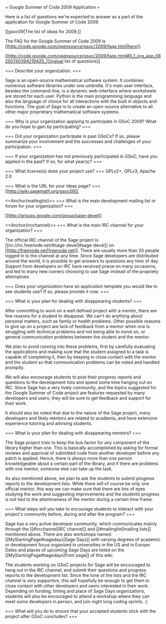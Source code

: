 = Google Summer of Code 2009 Application =

Here is a list of questions we're expected to answer as a part of the application for Google Summer of Code 2009.

[[gsoc09|The list of ideas for 2009.]]

The FAQ for the Google Summer of Code 2009 is [[http://code.google.com/opensource/gsoc/2009/faqs.html|here]].

[[http://code.google.com/opensource/gsoc/2009/faqs.html#0_1_org_app_08250740394219425_|Original list of questions]] 

=== Describe your organization. ===

Sage is an open-source mathematical software system. It combines numerous software libraries under one umbrella. It's main user interface, besides the command-line, is a dynamic web-interface where worksheets are stored for each user. Python is the main programming language and also the language of choice for all interactions with the built in objects and functions. The goal of Sage is to create an open-source alternative to all other major proprietary mathematical software systems. 

=== Why is your organization applying to participate in GSoC 2009? What do you hope to gain by participating? ===

=== Did your organization participate in past GSoCs? If so, please summarize your involvement and the successes and challenges of your participation. ===

=== If your organization has not previously participated in GSoC, have you applied in the past? If so, for what year(s)? ===

=== What license(s) does your project use? ===
GPLv2+, GPLv3, Apache 2.0

=== What is the URL for your ideas page? ===
[[http://wiki.sagemath.org/gsoc09]]

<<Anchor(mailinglist)>>
=== What is the main development mailing list or forum for your organization? ===

[[http://groups.google.com/group/sage-devel]]

<<Anchor(ircchannel)>>
=== What is the main IRC channel for your organization? ===


The official IRC channel of the Sage project is [[irc://irc.freenode.net/#sage-devel|#sage-devel]] on [[http://freenode.net|freenode.net]]. There are usually more than 20 people logged in to the channel at any time. Since Sage developers are distributed around the world, it is possible to get answers to questions any time of day. Support from developers on IRC have received praise on many occasions, and led to many new comers choosing to use Sage instead of the propriety alternatives.

=== Does your organization have an application template you would like to see students use? If so, please provide it now. ===

=== What is your plan for dealing with disappearing students? ===

After committing to work on a well defined project with a mentor, there are few reasons for a student to disappear. We can't do anything about personal matters, such as family or health problems. Other possible reasons to give up on a project are lack of feedback from a mentor when one is struggling with technical problems and not being able to move on, or general communication problems between the student and the mentor.

We plan to avoid running into these problems, first by carefully evaluating the applications and making sure that the student assigned to a task is capable of completing it, then by keeping in close contact with the mentor and the student so that communication problems can be noted and handled promptly. 

We will also encourage students to post their progress reports and questions to the development lists and spend some time hanging out on IRC. Since Sage has a very lively community, and the topics suggested for the Google Summer of Code project are features requested by many developers and users, they will be sure to get feedback and support for their work.

It should also be noted that due to the nature of the Sage project, many developers and likely mentors are related to academia, and have extensive experience tutoring and advising students.


=== What is your plan for dealing with disappearing mentors? ===

The Sage project tries to keep the bus factor for any component of the library higher than one. This is basically accomplished by asking for formal reviews and approval of submitted code from another developer before any patch is applied. Hence, there is always more than one person knowledgeable about a certain part of the library, and if there are problems with one mentor, someone else can take up the task.

As also mentioned above, we plan to ask the students to submit progress reports to the development lists. While there will of course be only one official mentor, this way we can make sure that there are lots of eyes studying the work and suggesting improvements and the students progress is not tied to the attentiveness of the mentor during a certain time frame.

=== What steps will you take to encourage students to interact with your project's community before, during and after the program? ===

Sage has a very active developer community, which communicates mainly through the [[#ircchannel|IRC channel]] and [[#mailinglist|mailing lists]] mentioned above. There are also workshops named [[MyStartingPage#sagedays|Sage Days]] with varying degrees of academic or development focus organized in universities in the US and in Europe. Dates and places of upcoming Sage Days are listed on the [[MyStartingPage#sagedays|front page]] of this wiki.

The students working on GSoC projects for Sage will be encouraged to hang out in the IRC channel, and submit their questions and progress reports to the development list. Since the tone of the lists and the IRC channel is very supportive, this will hopefully be enough to get them in close contact with other developers and users interested in their work. Depending on funding, timing and place of Sage Days organizations, students will also be encouraged to attend a workshop where they can meet some developers in person, and join night long coding sprints. :)

=== What will you do to ensure that your accepted students stick with the project after GSoC concludes? ===
